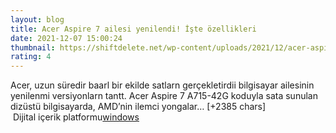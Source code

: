 ```yaml
--- 
layout: blog
title: Acer Aspire 7 ailesi yenilendi! İşte özellikleri
date: 2021-12-07 15:00:24
thumbnail: https://shiftdelete.net/wp-content/uploads/2021/12/acer-aspire-7-ailesi-yenilendi01.jpg
rating: 4
---
```

Acer, uzun süredir baarl bir ekilde satlarn gerçekletirdii bilgisayar ailesinin yenilenmi versiyonlarn tantt. Acer Aspire 7 A715-42G koduyla sata sunulan dizüstü bilgisayarda, AMD’nin ilemci yongalar… [+2385 chars]</br>&nbsp;Dijital içerik platformu<a href="https://www.techno-light.net/">windows</a>